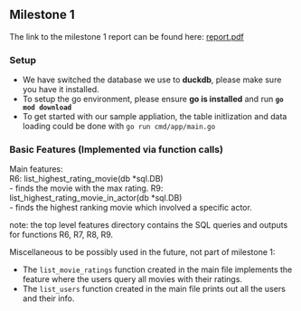 ## Milestone 1
The link to the milestone 1 report can be found here: [report.pdf](https://docs.google.com/document/d/1e3PryBrJ6RT2bxPib76dL9ANRlInVWm12EVRgzta7_g/edit?usp=sharing)

### Setup

- We have switched the database we use to **duckdb**, please make sure you have it installed.
- To setup the go environment, please ensure **go is installed** and run **`go mod download`**
- To get started with our sample appliation, the table initlization and data loading could be done with `go run cmd/app/main.go`

### Basic Features (Implemented via function calls)

Main features:  
R6: list_highest_rating_movie(db *sql.DB)  
    - finds the movie with the max rating.
R9: list_highest_rating_movie_in_actor(db *sql.DB)  
    - finds the highest ranking movie which involved a specific actor.

note: the top level features directory contains the SQL queries and outputs for functions R6, R7, R8, R9.

Miscellaneous to be possibly used in the future, not part of milestone 1:
- The `list_movie_ratings` function created in the main file implements the feature where the users query all movies with their ratings.
- The `list_users` function created in the main file prints out all the users and their info.
